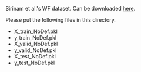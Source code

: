 Sirinam et al.'s WF dataset. Can be downloaded [here](https://drive.google.com/drive/folders/1JhP2mGKgUO6PsGTHl5eDB91NFPQyiJIs).

Please put the following files in this directory.

* X_train_NoDef.pkl
* y_train_NoDef.pkl
* X_valid_NoDef.pkl
* y_valid_NoDef.pkl
* X_test_NoDef.pkl
* y_test_NoDef.pkl
